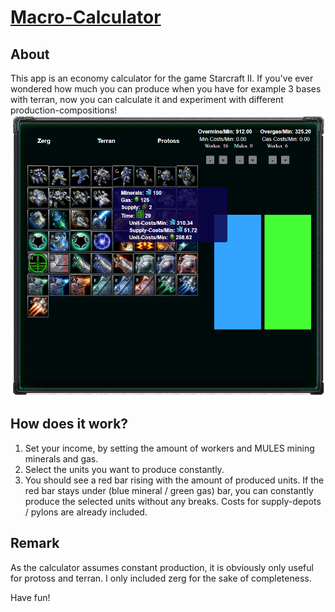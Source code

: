 # [Macro-Calculator](https://rotschnabel.github.io/)
## About
This app is an economy calculator for the game Starcraft II. If you've ever wondered how much you can produce when you have for example 3 bases with terran, now you can calculate it and experiment with different production-compositions!
![Example](Calculator.png)

## How does it work?
1. Set your income, by setting the amount of workers and MULES mining minerals and gas.
2. Select the units you want to produce constantly.
3. You should see a red bar rising with the amount of produced units. If the red bar stays under (blue mineral / green gas) bar, you can constantly produce the selected units without any breaks. Costs for supply-depots / pylons are already included.

## Remark
As the calculator assumes constant production, it is obviously only useful for protoss and terran. I only included zerg for the sake of completeness.

Have fun!
